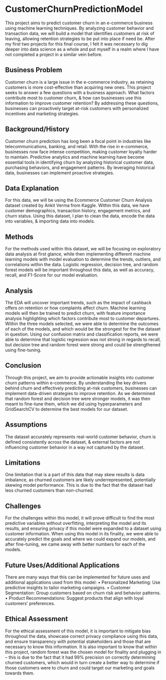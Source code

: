 # CustomerChurnPredictionModel
This project aims to predict customer churn in an e-commerce business using machine learning techniques. By analyzing customer behavior and transaction data, we will build a model that identifies customers at risk of leaving, allowing retention strategies to be put into place if need be. After my first two projects for this final course, I felt it was necessary to dig deeper into data science as a whole and put myself in a realm where I have not completed a project in a similar vein before.
## Business Problem
Customer churn is a large issue in the e-commerce industry, as retaining customers is more cost-effective than acquiring new ones. This project seeks to answer a few questions with a business approach. What factors contribute most to customer churn, & how can businesses use this information to improve customer retention?
By addressing these questions, businesses can proactively target at-risk customers with personalized incentives and marketing strategies.
## Background/History
Customer churn prediction has long been a focal point in industries like telecommunications, banking, and retail. With the rise in e-commerce, businesses now face intense competition, making customer loyalty harder to maintain. Predictive analytics and machine learning have become essential tools in identifying churn by analyzing historical customer data, purchasing behaviors, and engagement patterns. By leveraging historical data, businesses can implement proactive strategies.
## Data Explanation
For this data, we will be using the Ecommerce Customer Churn Analysis dataset created by Ankit Verma from Kaggle. Within this data, we have customer demographics, transaction history, engagement metrics, and churn status. Using this dataset, I plan to clean the data, encode the data into variables, & importing data into models.
## Methods
For the methods used within this dataset, we will be focusing on exploratory data analysis at first glance, while then implementing different machine learning models with model evaluation to determine the trends, outliers, and correlations within the data. Logistic regression, decision tree, and random forest models will be important throughout this data, as well as accuracy, recall, and F1-Score for our model evaluation.
## Analysis
The EDA will uncover important trends, such as the impact of cashback offers on retention or how complaints affect churn. Machine learning models will then be trained to predict churn, with feature importance analysis highlighting which factors contribute most to customer departures.
Within the three models selected, we were able to determine the outcomes of each of the models, and which would be the strongest for the the dataset in question. Using our confusion matrix and classification reports, we were able to determine that logistic regression was not strong in regards to recall, but decision tree and random forest were strong and could be strengthened using fine-tuning.
 
## Conclusion
Through this project, we aim to provide actionable insights into customer churn patterns within e-commerce. By understanding the key drivers behind churn and effectively predicting at-risk customers, businesses can implement data-driven strategies to improve retention. As we determined that random forest and decision tree were stronger models, it was then meant to fine-tune them, which we did using hyperparameters and GridSearchCV to determine the best models for our dataset.
## Assumptions
The dataset accurately represents real-world customer behavior, churn is defined consistently across the dataset, & external factors are not influencing customer behavior in a way not captured by the dataset.
## Limitations
One limitation that is a part of this data that may skew results is data imbalance, as churned customers are likely underrepresented, potentially skewing model performance. This is due to the fact that the dataset had less churned customers than non-churned.

## Challenges
For the challenges within this model, it will prove difficult to find the most predictive variables without overfitting, interpreting the model and its results, and ensuring privacy if this model were expanded to a dataset using customer information.
When using this model in its finality, we were able to accurately predict the goals and where we could expand our models, and after fine-tuning, we came away with better numbers for each of the models.
 
## Future Uses/Additional Applications
There are many ways that this can be implemented for future uses and additional applications used from this model:
•	Personalized Marketing: Use predictive insights to tailor marketing campaigns.
•	Customer Segmentation: Group customers based on churn risk and behavior patterns.
•	Product Recommendations: Suggest products that align with loyal customers’ preferences.

## Ethical Assessment
For the ethical assessment of this model, it is important to mitigate bias throughout the data, showcase correct privacy compliance using this data, and ensure transparency with potential stakeholders and those that are necessary to know this information.
It is also important to know that within this project, random forest was the chosen model for finality and plugging in – this is due to the fact that it had 99% precision on correctly determining churned customers, which would in turn create a better way to determine if those customers were to churn and could target our marketing and goals towards them.
